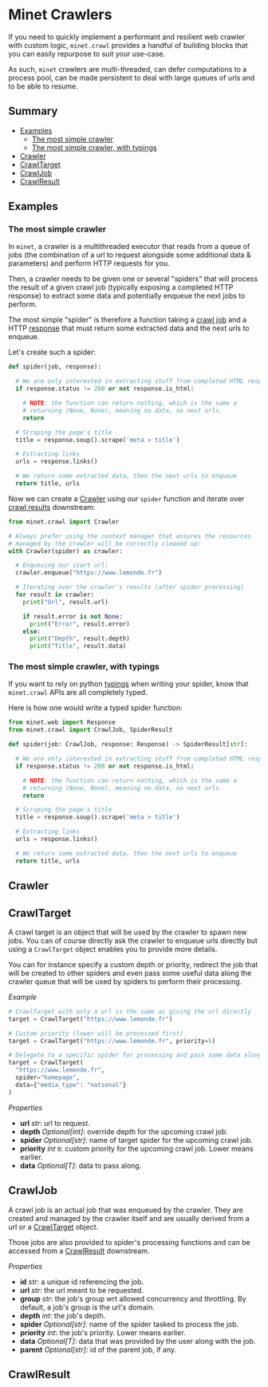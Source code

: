 # Minet Crawlers

If you need to quickly implement a performant and resilient web crawler with custom logic, `minet.crawl` provides a handful of building blocks that you can easily repurpose to suit your use-case.

As such, `minet` crawlers are multi-threaded, can defer computations to a process pool, can be made persistent to deal with large queues of urls and to be able to resume.

## Summary

- [Examples](#examples)
  - [The most simple crawler](#the-most-simple-crawler)
  - [The most simple crawler, with typings](#the-most-simple-crawler-with-typings)
- [Crawler](#crawler)
- [CrawlTarget](#crawltarget)
- [CrawlJob](#crawljob)
- [CrawlResult](#crawlresult)

## Examples

### The most simple crawler

In `minet`, a crawler is a multithreaded executor that reads from a queue of jobs (the combination of a url to request alongside some additional data & parameters) and perform HTTP requests for you.

Then, a crawler needs to be given one or several "spiders" that will process the result of a given crawl job (typically exposing a completed HTTP response) to extract some data and potentially enqueue the next jobs to perform.

The most simple "spider" is therefore a function taking a [crawl job](#crawljob) and a HTTP [response](./web.md#response) that must return some extracted data and the next urls to enqueue.

Let's create such a spider:

```python
def spider(job, response):

  # We are only interested in extracting stuff from completed HTML responses
  if response.status != 200 or not response.is_html:

    # NOTE: the function can return nothing, which is the same a
    # returning (None, None), meaning no data, no next urls.
    return

  # Scraping the page's title
  title = response.soup().scrape('meta > title')

  # Extracting links
  urls = response.links()

  # We return some extracted data, then the next urls to enqueue
  return title, urls
```

Now we can create a [Crawler](#crawler) using our `spider` function and iterate over [crawl results](#crawlresult) downstream:

```python
from minet.crawl import Crawler

# Always prefer using the context manager that ensures the resources
# managed by the crawler will be correctly cleaned up:
with Crawler(spider) as crawler:

  # Enqueuing our start url:
  crawler.enqueue("https://www.lemonde.fr")

  # Iterating over the crawler's results (after spider processing)
  for result in crawler:
    print("Url", result.url)

    if result.error is not None:
      print("Error", result.error)
    else:
      print("Depth", result.depth)
      print("Title", result.data)
```

### The most simple crawler, with typings

If you want to rely on python [typings](https://docs.python.org/3/library/typing.html) when writing your spider, know that `minet.crawl` APIs are all completely typed.

Here is how one would write a typed spider function:

```python
from minet.web import Response
from minet.crawl import CrawlJob, SpiderResult

def spider(job: CrawlJob, response: Response) -> SpiderResult[str]:

  # We are only interested in extracting stuff from completed HTML responses
  if response.status != 200 or not response.is_html:

    # NOTE: the function can return nothing, which is the same a
    # returning (None, None), meaning no data, no next urls.
    return

  # Scraping the page's title
  title = response.soup().scrape('meta > title')

  # Extracting links
  urls = response.links()

  # We return some extracted data, then the next urls to enqueue
  return title, urls
```

<!-- TODO: plural spiders, crawl targets, auto join, auto depth, auto spider dispatch -->

## Crawler

## CrawlTarget

A crawl target is an object that will be used by the crawler to spawn new jobs. You can of course directly ask the crawler to enqueue urls directly but using a `CrawlTarget` object enables you to provide more details.

You can for instance specify a custom depth or priority, redirect the job that will be created to other spiders and even pass some useful data along the crawler queue that will be used by spiders to perform their processing.

*Example*

```python
# CrawlTarget with only a url is the same as giving the url directly
target = CrawlTarget("https://www.lemonde.fr")

# Custom priority (lower will be processed first)
target = CrawlTarget("https://www.lemonde.fr", priority=5)

# Delegate to a specific spider for processing and pass some data along
target = CrawlTarget(
  "https://www.lemonde.fr",
  spider="homepage",
  data={"media_type": "national"}
)
```

*Properties*

- **url** *str*: url to request.
- **depth** *Optional[int]*: override depth for the upcoming crawl job.
- **spider** *Optional[str]*: name of target spider for the upcoming crawl job.
- **priority** *int* `0`: custom priority for the upcoming crawl job. Lower means earlier.
- **data** *Optional[T]*: data to pass along.

## CrawlJob

A crawl job is an actual job that was enqueued by the crawler. They are created and managed by the crawler itself and are usually derived from a url or a [CrawlTarget](#crawltarget) object.

Those jobs are also provided to spider's processing functions and can be accessed from a [CrawlResult](#crawlresult) downstream.

*Properties*

- **id** *str*: a unique id referencing the job.
- **url** *str*: the url meant to be requested.
- **group** *str*: the job's group wrt allowed concurrency and throttling. By default, a job's group is the url's domain.
- **depth** *int*: the job's depth.
- **spider** *Optional[str]*: name of the spider tasked to process the job.
- **priority** *int*: the job's priority. Lower means earlier.
- **data** *Optional[T]*: data that was provided by the user along with the job.
- **parent** *Optional[str]*: id of the parent job, if any.

## CrawlResult